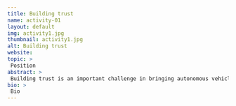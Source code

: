 ```yaml
---
title: Building trust
name: activity-01
layout: default
img: activity1.jpg
thumbnail: activity1.jpg
alt: Building trust
website:
topic: >
 Position
abstract: >
 Building trust is an important challenge in bringing autonomous vehicles to our roads.
bio: >
 Bio
---
```


